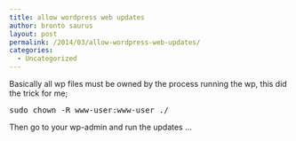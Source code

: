 ```yaml
---
title: allow wordpress web updates
author: bronto saurus
layout: post
permalink: /2014/03/allow-wordpress-web-updates/
categories:
  - Uncategorized
---
```

Basically all wp files must be owned by the process running the wp, this did the trick for me;

<pre>sudo chown -R www-user:www-user ./</pre>

Then go to your wp-admin and run the updates &#8230;